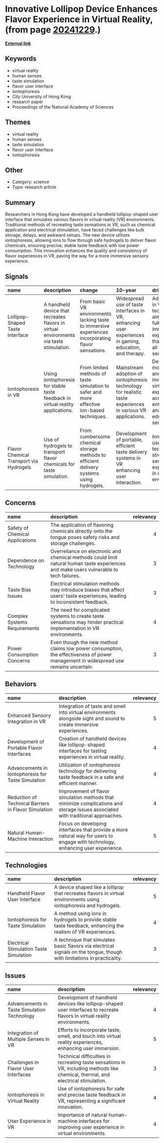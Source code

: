 # __Innovative Lollipop Device Enhances Flavor Experience in Virtual Reality__, (from page [20241229](https://kghosh.substack.com/p/20241229).)

__[External link](https://arstechnica.com/science/2024/11/licking-this-lollipop-will-let-you-taste-virtual-flavors/)__



## Keywords

* virtual reality
* human senses
* taste simulation
* flavor user interface
* iontophoresis
* City University of Hong Kong
* research paper
* Proceedings of the National Academy of Sciences

## Themes

* virtual reality
* human senses
* taste simulation
* flavor user interface
* iontophoresis

## Other

* Category: science
* Type: research article

## Summary

Researchers in Hong Kong have developed a handheld lollipop-shaped user interface that simulates various flavors in virtual reality (VR) environments. Traditional methods of recreating taste sensations in VR, such as chemical application and electrical stimulation, have faced challenges like bulk storage, delays, and awkward setups. The new device utilizes iontophoresis, allowing ions to flow through safe hydrogels to deliver flavor chemicals, ensuring precise, stable taste feedback with low power consumption. This innovation enhances the quality and consistency of flavor experiences in VR, paving the way for a more immersive sensory experience.

## Signals

| name                                    | description                                                                             | change                                                                                             | 10-year                                                                                                     | driving-force                                                                                           |   relevancy |
|:----------------------------------------|:----------------------------------------------------------------------------------------|:---------------------------------------------------------------------------------------------------|:------------------------------------------------------------------------------------------------------------|:--------------------------------------------------------------------------------------------------------|------------:|
| Lollipop-Shaped Taste Interface         | A handheld device that recreates flavors in virtual environments via taste stimulation. | From basic VR environments lacking taste to immersive experiences incorporating flavor sensations. | Widespread use of taste interfaces in VR, enhancing user experiences in gaming, education, and therapy.     | Advancement in VR technology aiming for fully immersive experiences that include all human senses.      |           4 |
| Iontophoresis in VR                     | Using iontophoresis for stable taste feedback in virtual reality applications.          | From limited methods of taste simulation to safer and more effective ion-based techniques.         | Mainstream adoption of iontophoresis technology for realistic taste experiences in various VR applications. | Demand for more realistic and immersive virtual experiences across entertainment and education sectors. |           5 |
| Flavor Chemical Transport via Hydrogels | Use of hydrogels to transport flavor chemicals for taste simulation.                    | From cumbersome chemical storage methods to efficient delivery systems using hydrogels.            | Development of portable, efficient taste delivery systems in VR enhancing user interaction.                 | Innovation in user interface technology to streamline sensory experiences in digital environments.      |           4 |

## Concerns

| name                            | description                                                                                                                             |   relevancy |
|:--------------------------------|:----------------------------------------------------------------------------------------------------------------------------------------|------------:|
| Safety of Chemical Applications | The application of flavoring chemicals directly onto the tongue poses safety risks and storage challenges.                              |           4 |
| Dependence on Technology        | Overreliance on electronic and chemical methods could limit natural human taste experiences and make users vulnerable to tech failures. |           3 |
| Taste Bias Issues               | Electrical stimulation methods may introduce biases that affect users' taste experiences, leading to inconsistent feedback.             |           3 |
| Complex Systems Requirements    | The need for complicated systems to create taste sensations may hinder practical implementation in VR environments.                     |           4 |
| Power Consumption Concerns      | Even though the new method claims low power consumption, the effectiveness of power management in widespread use remains uncertain.     |           3 |

## Behaviors

| name                                                 | description                                                                                                                     |   relevancy |
|:-----------------------------------------------------|:--------------------------------------------------------------------------------------------------------------------------------|------------:|
| Enhanced Sensory Integration in VR                   | Integration of taste and smell into virtual environments alongside sight and sound to create immersive experiences.             |           5 |
| Development of Portable Flavor Interfaces            | Creation of handheld devices like lollipop-shaped interfaces for tasting experiences in virtual reality.                        |           4 |
| Advancements in Iontophoresis for Taste Simulation   | Utilization of iontophoresis technology for delivering taste feedback in a safe and efficient manner.                           |           4 |
| Reduction of Technical Barriers in Flavor Simulation | Improvement of flavor simulation methods that minimize complications and storage issues associated with traditional approaches. |           4 |
| Natural Human-Machine Interaction                    | Focus on developing interfaces that provide a more natural way for users to engage with technology, enhancing user experience.  |           5 |

## Technologies

| name                                    | description                                                                                                             |   relevancy |
|:----------------------------------------|:------------------------------------------------------------------------------------------------------------------------|------------:|
| Handheld Flavor User Interface          | A device shaped like a lollipop that recreates flavors in virtual environments using iontophoresis and hydrogels.       |           5 |
| Iontophoresis for Taste Simulation      | A method using ions in hydrogels to provide stable taste feedback, enhancing the realism of VR experiences.             |           4 |
| Electrical Stimulation Taste Simulation | A technique that simulates basic flavors via electrical signals on the tongue, though with limitations in practicality. |           3 |

## Issues

| name                                        | description                                                                                                                        |   relevancy |
|:--------------------------------------------|:-----------------------------------------------------------------------------------------------------------------------------------|------------:|
| Advancements in Taste Simulation Technology | Development of handheld devices like lollipop-shaped user interfaces to recreate flavors in virtual reality environments.          |           4 |
| Integration of Multiple Senses in VR        | Efforts to incorporate taste, smell, and touch into virtual reality experiences, enhancing user immersion.                         |           5 |
| Challenges in Flavor User Interfaces        | Technical difficulties in recreating taste sensations in VR, including methods like chemical, thermal, and electrical stimulation. |           3 |
| Iontophoresis in Virtual Reality            | Use of iontophoresis for safe and precise taste feedback in VR, representing a significant innovation.                             |           4 |
| User Experience in VR                       | Importance of natural human-machine interfaces for improving user experience in virtual environments.                              |           4 |